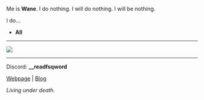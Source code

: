Me is **Wane**. I do nothing. I will do nothing. I will be nothing.

I do...
- **All**

---

<a href="https://solved.ac/j2ssicaalt">
    <img src="http://mazassumnida.wtf/api/v2/generate_badge?boj=j2ssicaalt"/>
</a>

---

Discord: **__readfsqword**

[Webpage](https://wane.im/) | [Blog](https://blog.wane.im/)

*Living under death.*